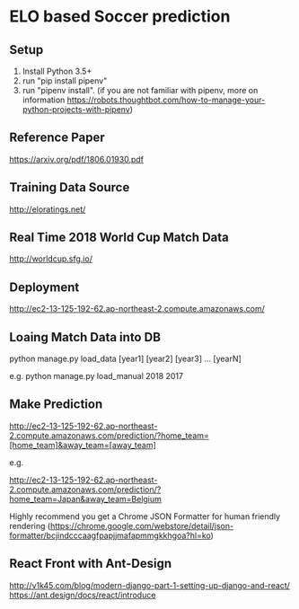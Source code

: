 # ELO based Soccer prediction

## Setup

1. Install Python 3.5+
2. run "pip install pipenv"
3. run "pipenv install".
(if you are not familiar with pipenv, 
more on information https://robots.thoughtbot.com/how-to-manage-your-python-projects-with-pipenv)


## Reference Paper

https://arxiv.org/pdf/1806.01930.pdf

## Training Data Source

http://eloratings.net/

## Real Time 2018 World Cup Match Data

http://worldcup.sfg.io/

## Deployment

http://ec2-13-125-192-62.ap-northeast-2.compute.amazonaws.com/

## Loaing Match Data into DB

python manage.py load_data [year1] [year2] [year3] ... [yearN]

e.g. python manage.py load_manual 2018 2017

## Make Prediction

http://ec2-13-125-192-62.ap-northeast-2.compute.amazonaws.com/prediction/?home_team=[home_team]&away_team=[away_team]

e.g.

http://ec2-13-125-192-62.ap-northeast-2.compute.amazonaws.com/prediction/?home_team=Japan&away_team=Belgium

Highly recommend you get a Chrome JSON Formatter for human friendly rendering (https://chrome.google.com/webstore/detail/json-formatter/bcjindcccaagfpapjjmafapmmgkkhgoa?hl=ko) 

## React Front with Ant-Design
http://v1k45.com/blog/modern-django-part-1-setting-up-django-and-react/
https://ant.design/docs/react/introduce